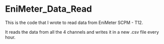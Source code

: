 # EniMeter_Data_Read
This is the code that I wrote to read data from EniMeter SCPM - T12.

It reads the data from all the 4 channels and writes it in a new .csv file every hour.
